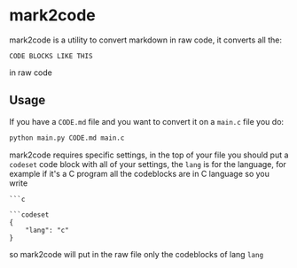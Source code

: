 # mark2code
mark2code is a utility to convert markdown in raw code, it converts all the:
```
CODE BLOCKS LIKE THIS
```
in raw code

## Usage
If you have a `CODE.md` file and you want to convert it on a `main.c` file you do:
```sh
python main.py CODE.md main.c
```
mark2code requires specific settings, in the top of your file you should put a
`codeset` code block with all of your settings, the `lang` is for the language,
for example if it's a C program all the codeblocks are in C language so you
write
```
```c
```
```
```codeset
{
    "lang": "c"
}
```
so mark2code will put in the raw file only the codeblocks of lang `lang`
